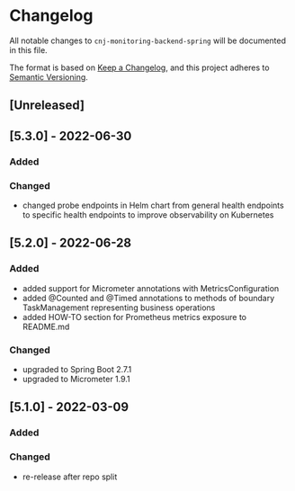 # Changelog

All notable changes to `cnj-monitoring-backend-spring` will be documented in this file.

The format is based on [Keep a Changelog](https://keepachangelog.com/en/1.0.0/),
and this project adheres to [Semantic Versioning](https://semver.org/spec/v2.0.0.html).

## [Unreleased]


## [5.3.0] - 2022-06-30
### Added
### Changed
- changed probe endpoints in Helm chart from general health endpoints to specific health endpoints to improve observability on Kubernetes

## [5.2.0] - 2022-06-28
### Added
- added support for Micrometer annotations with MetricsConfiguration
- added @Counted and @Timed annotations to methods of boundary TaskManagement representing business operations
- added HOW-TO section for Prometheus metrics exposure to README.md
### Changed
- upgraded to Spring Boot 2.7.1
- upgraded to Micrometer 1.9.1

## [5.1.0] - 2022-03-09
### Added
### Changed
- re-release after repo split
